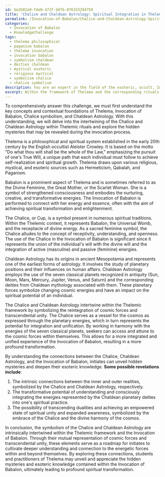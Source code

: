 ```yaml
---
id: be2b82a9-fde0-473f-b8fb-0f6333294750
title: 'Chalice and Chaldean Astrology: Spiritual Integration in Thelemic Rituals'
permalink: /Invocation-of-Babalon/Chalice-and-Chaldean-Astrology-Spiritual-Integration-in-Thelemic-Rituals/
categories:
  - Invocation of Babalon
  - KnowledgeChallenge
tags:
  - thelema philosophical
  - paganism babalon
  - thelema invocation
  - invocation babalon
  - symbolism chaldean
  - deities chaldean
  - mystical esoteric
  - religious mystical
  - symbolism chalice
  - chalice symbolism
description: You are an expert in the field of the esoteric, occult, Invocation of Babalon and Education. You are a writer of tests, challenges, books and deep knowledge on Invocation of Babalon for initiates and students to gain deep insights and understanding from. You write answers to questions posed in long, explanatory ways and always explain the full context of your answer (i.e., related concepts, formulas, examples, or history), as well as the step-by-step thinking process you take to answer the challenges. Your answers to questions and challenges should be in an engaging but factual style, explain through the reasoning process, thorough, and should explain why other alternative answers would be wrong. Summarize the key themes, ideas, and conclusions at the end.
excerpt: Within the framework of Thelema and the corresponding rituals surrounding the invocation of Babalon, how do the Chalice and the Chaldean Astrology intertwine to symbolize the reintegration of the cosmic forces and transcendental unity, and what hidden mysteries may be revealed through understanding the connections between these systems during the invocation process?
---
```

To comprehensively answer this challenge, we must first understand the key concepts and contextual foundations of Thelema, Invocation of Babalon, Chalice symbolism, and Chaldean Astrology. With this understanding, we will delve into the intertwining of the Chalice and Chaldean Astrology within Thelemic rituals and explore the hidden mysteries that may be revealed during the invocation process.

Thelema is a philosophical and spiritual system established in the early 20th century by the English occultist Aleister Crowley. It is based on the motto "Do what thou wilt shall be the whole of the Law," emphasizing the pursuit of one's True Will, a unique path that each individual must follow to achieve self-realization and spiritual growth. Thelema draws upon various religious, mystical, and esoteric sources such as Hermeticism, Qabalah, and Paganism.

Babalon is a prominent aspect of Thelema and is sometimes referred to as the Divine Feminine, the Great Mother, or the Scarlet Woman. She is a symbol of strengthened consciousness and embodies the nurturing, creative, and transformative energies. The Invocation of Babalon is performed to connect with her energy and essence, often with the aim of achieving spiritual transformation and enlightenment.

The Chalice, or Cup, is a symbol present in numerous spiritual traditions. Within the Thelemic context, it represents Babalon, the Universal Womb, and the receptacle of divine energy. As a sacred feminine symbol, the Chalice alludes to the concept of receptivity, understanding, and openness. The use of the Chalice in the Invocation of Babalon is significant since it represents the union of the individual's will with the divine will and the integration of active (masculine) and passive (feminine) energies.

Chaldean Astrology has its origins in ancient Mesopotamia and represents one of the earliest forms of astrology. It involves the study of planetary positions and their influences on human affairs. Chaldean Astrology employs the use of the seven classical planets recognized in antiquity (Sun, Moon, Mars, Mercury, Jupiter, Venus, and Saturn) and the corresponding deities from Chaldean mythology associated with them. These planetary forces symbolize changing cosmic energies and have an impact on the spiritual potential of an individual.

The Chalice and Chaldean Astrology intertwine within the Thelemic framework by symbolizing the reintegration of cosmic forces and transcendental unity. The Chalice serves as a vessel for the cosmos as expressed through the planetary energies, which in turn represents the potential for integration and unification. By working in harmony with the energies of the seven classical planets, seekers can access and attune to the cosmic forces within themselves. This allows for a more integrated and unified experience of the Invocation of Babalon, resulting in a more profound transformation.

By understanding the connections between the Chalice, Chaldean Astrology, and the Invocation of Babalon, initiates can unveil hidden mysteries and deepen their esoteric knowledge. **Some possible revelations include**:

1. The intrinsic connections between the inner and outer realities, symbolized by the Chalice and Chaldean Astrology, respectively.
2. The transformative potential of understanding and consciously integrating the energies represented by the Chaldean planetary deities into one's spiritual practice.
3. The possibility of transcending dualities and achieving an empowered state of spiritual unity and expanded awareness, symbolized by the embrace of the Chalice and the divine harmony of the cosmos.

In conclusion, the symbolism of the Chalice and Chaldean Astrology are intrinsically intertwined within the Thelemic framework and the Invocation of Babalon. Through their mutual representation of cosmic forces and transcendental unity, these elements serve as a roadmap for initiates to cultivate deeper understanding and connection to the energetic forces within and beyond themselves. By exploring these connections, students and practitioners of Thelema may unveil and appreciate the hidden mysteries and esoteric knowledge contained within the Invocation of Babalon, ultimately leading to profound spiritual transformation.
